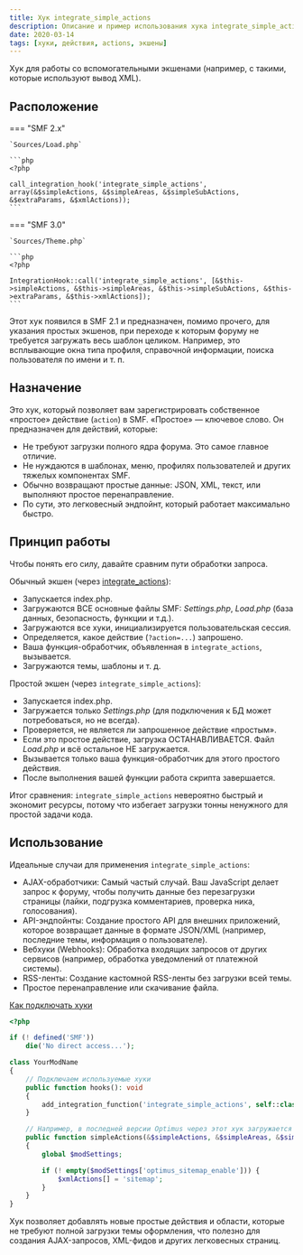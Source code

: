 ```yaml
---
title: Хук integrate_simple_actions
description: Описание и пример использования хука integrate_simple_actions в SMF.
date: 2020-03-14
tags: [хуки, действия, actions, экшены]
---
```


Хук для работы со вспомогательными экшенами (например, с такими, которые используют вывод XML).

<!-- more -->

## Расположение

=== "SMF 2.x"

    `Sources/Load.php`

    ```php
    <?php

    call_integration_hook('integrate_simple_actions', array(&$simpleActions, &$simpleAreas, &$simpleSubActions, &$extraParams, &$xmlActions));
    ```

=== "SMF 3.0"

    `Sources/Theme.php`

    ```php
    <?php

    IntegrationHook::call('integrate_simple_actions', [&$this->simpleActions, &$this->simpleAreas, &$this->simpleSubActions, &$this->extraParams, &$this->xmlActions]);
    ```

Этот хук появился в SMF 2.1 и предназначен, помимо прочего, для указания простых экшенов, при переходе к которым форуму не требуется загружать весь шаблон целиком. Например, это всплывающие окна типа профиля, справочной информации, поиска пользователя по имени и т. п.

## Назначение

Это хук, который позволяет вам зарегистрировать собственное «простое» действие (`action`) в SMF. «Простое» — ключевое слово. Он предназначен для действий, которые:

* Не требуют загрузки полного ядра форума. Это самое главное отличие.
* Не нуждаются в шаблонах, меню, профилях пользователей и других тяжелых компонентах SMF.
* Обычно возвращают простые данные: JSON, XML, текст, или выполняют простое перенаправление.
* По сути, это легковесный эндпойнт, который работает максимально быстро.

## Принцип работы

Чтобы понять его силу, давайте сравним пути обработки запроса.

Обычный экшен (через [integrate_actions](/hooks/integrate-actions)):

* Запускается index.php.
* Загружаются ВСЕ основные файлы SMF: _Settings.php_, _Load.php_ (база данных, безопасность, функции и т.д.).
* Загружаются все хуки, инициализируется пользовательская сессия.
* Определяется, какое действие (`?action=...`) запрошено.
* Ваша функция-обработчик, объявленная в `integrate_actions`, вызывается.
* Загружаются темы, шаблоны и т. д.

Простой экшен (через `integrate_simple_actions`):

* Запускается index.php.
* Загружается только _Settings.php_ (для подключения к БД может потребоваться, но не всегда).
* Проверяется, не является ли запрошенное действие «простым».
* Если это простое действие, загрузка ОСТАНАВЛИВАЕТСЯ. Файл _Load.php_ и всё остальное НЕ загружается.
* Вызывается только ваша функция-обработчик для этого простого действия.
* После выполнения вашей функции работа скрипта завершается.

Итог сравнения: `integrate_simple_actions` невероятно быстрый и экономит ресурсы, потому что избегает загрузки тонны ненужного для простой задачи кода.

## Использование

Идеальные случаи для применения `integrate_simple_actions`:

* AJAX-обработчики: Самый частый случай. Ваш JavaScript делает запрос к форуму, чтобы получить данные без перезагрузки страницы (лайки, подгрузка комментариев, проверка ника, голосования).
* API-эндпойнты: Создание простого API для внешних приложений, которое возвращает данные в формате JSON/XML (например, последние темы, информация о пользователе).
* Вебхуки (Webhooks): Обработка входящих запросов от других сервисов (например, обработка уведомлений от платежной системы).
* RSS-ленты: Создание кастомной RSS-ленты без загрузки всей темы.
* Простое перенаправление или скачивание файла.

[Как подключать хуки](/lessons/kak-podklyuchat-huki)

```php
<?php

if (! defined('SMF'))
    die('No direct access...');

class YourModName
{
    // Подключаем используемые хуки
    public function hooks(): void
    {
        add_integration_function('integrate_simple_actions', self::class . '::simpleActions#', false, __FILE__);
    }

    // Например, в последней версии Optimus через этот хук загружается xml-карта форума
    public function simpleActions(&$simpleActions, &$simpleAreas, &$simpleSubActions, &$extraParams, &$xmlActions): void
    {
        global $modSettings;

        if (! empty($modSettings['optimus_sitemap_enable'])) {
            $xmlActions[] = 'sitemap';
        }
    }
}
```

Хук позволяет добавлять новые простые действия и области, которые не требуют полной загрузки темы оформления, что полезно для создания AJAX-запросов, XML-фидов и других легковесных страниц.
